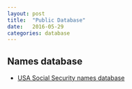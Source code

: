 ```yaml
---
layout: post
title:  "Public Database"
date:   2016-05-29
categories: database
---
```


## Names database
* [USA Social Security names database](https://www.ssa.gov/oact/babynames/limits.html)
